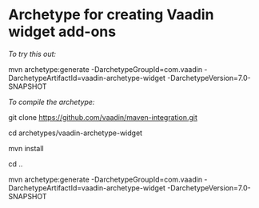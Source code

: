 # Archetype for creating Vaadin widget add-ons

_To try this out:_

mvn archetype:generate -DarchetypeGroupId=com.vaadin -DarchetypeArtifactId=vaadin-archetype-widget -DarchetypeVersion=7.0-SNAPSHOT


_To compile the archetype:_

git clone https://github.com/vaadin/maven-integration.git

cd archetypes/vaadin-archetype-widget

mvn install

cd ..

mvn archetype:generate -DarchetypeGroupId=com.vaadin -DarchetypeArtifactId=vaadin-archetype-widget -DarchetypeVersion=7.0-SNAPSHOT
